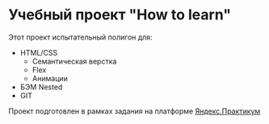# Учебный проект "How to learn"

Этот проект испытательный полигон для:
* HTML/CSS
  * Семантическая верстка
  * Flex
  * Анимации
* БЭМ Nested
* GIT

Проект подготовлен в рамках задания на платформе [Яндекс.Практикум](https://practicum.yandex.ru/)
